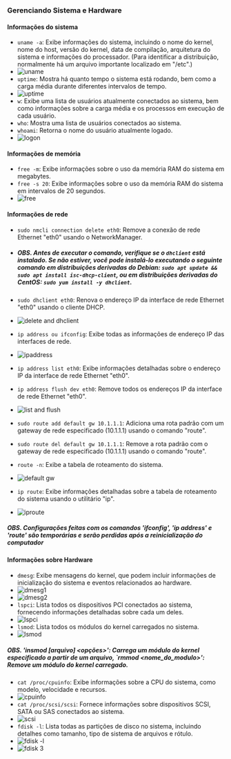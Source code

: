 ### Gerenciando Sistema e Hardware

#### Informações do sistema

- `uname -a`: Exibe informações do sistema, incluindo o nome do kernel, nome do host, versão do kernel, data de compilação, arquitetura do sistema e informações do processador.
  (Para identificar a distribuição, normalmente há um arquivo importante localizado em "/etc".)
- ![uname](https://github.com/EdilsonDevops/Linux-Ninja-Skills/assets/96980587/889e92ae-b3d4-47cf-91d6-92c3313ecd7e)
- `uptime`: Mostra há quanto tempo o sistema está rodando, bem como a carga média durante diferentes intervalos de tempo.
- ![uptime](https://github.com/EdilsonDevops/Linux-Ninja-Skills/assets/96980587/9e2cdb01-0568-478c-a53b-a43f4299ce60)
- `w`: Exibe uma lista de usuários atualmente conectados ao sistema, bem como informações sobre a carga média e os processos em execução de cada usuário.
- `who`: Mostra uma lista de usuários conectados ao sistema.
- `whoami`: Retorna o nome do usuário atualmente logado.
- ![logon](https://github.com/EdilsonDevops/Linux-Ninja-Skills/assets/96980587/6e440687-ac12-4993-8fe0-981b820c08af)

#### Informações de memória

- `free -m`: Exibe informações sobre o uso da memória RAM do sistema em megabytes.
- `free -s 20`: Exibe informações sobre o uso da memória RAM do sistema em intervalos de 20 segundos.
- ![free](https://github.com/EdilsonDevops/Linux-Ninja-Skills/assets/96980587/4ea5a78d-5127-47ec-b6a9-6fc7d5bd4e30)

#### Informações de rede

- `sudo nmcli connection delete eth0`: Remove a conexão de rede Ethernet "eth0" usando o NetworkManager.
- ##### OBS. Antes de executar o comando, verifique se o `dhclient` está instalado. Se não estiver, você pode instalá-lo executando o seguinte comando em distribuições derivadas do Debian: `sudo apt update && sudo apt install isc-dhcp-client`, ou em distribuições derivadas do CentOS: `sudo yum install -y dhclient`.
- `sudo dhclient eth0`: Renova o endereço IP da interface de rede Ethernet "eth0" usando o cliente DHCP.
- ![delete and dhclient](https://github.com/EdilsonDevops/Linux-Ninja-Skills/assets/96980587/edf78a3a-7b9f-4129-a890-c41e1f9b1824)

- `ip address ou ifconfig`: Exibe todas as informações de endereço IP das interfaces de rede.
- ![ipaddress](https://github.com/EdilsonDevops/Linux-Ninja-Skills/assets/96980587/7269f226-7281-4c2b-8a7d-9cfe48c2aedc)

- `ip address list eth0`: Exibe informações detalhadas sobre o endereço IP da interface de rede Ethernet "eth0".
- `ip address flush dev eth0`: Remove todos os endereços IP da interface de rede Ethernet "eth0".
- ![list and flush](https://github.com/EdilsonDevops/Linux-Ninja-Skills/assets/96980587/2c2bb1bb-417f-4ee7-a4f7-6fd796ec225e)

- `sudo route add default gw 10.1.1.1`: Adiciona uma rota padrão com um gateway de rede especificado (10.1.1.1) usando o comando "route".
- `sudo route del default gw 10.1.1.1`: Remove a rota padrão com o gateway de rede especificado (10.1.1.1) usando o comando "route".
- `route -n`: Exibe a tabela de roteamento do sistema.
- ![default gw](https://github.com/EdilsonDevops/Linux-Ninja-Skills/assets/96980587/6d810e0d-ff2b-4fa1-b32e-33351c34d9af)

- `ip route`: Exibe informações detalhadas sobre a tabela de roteamento do sistema usando o utilitário "ip".
- ![iproute](https://github.com/EdilsonDevops/Linux-Ninja-Skills/assets/96980587/96ace1cd-a4c4-4afb-9925-4b0b5b2d1c0b)

##### OBS. Configurações feitas com os comandos 'ifconfig', 'ip address' e 'route' são temporárias e serão perdidas após a reinicialização do computador

#### Informações sobre Hardware

- `dmesg`: Exibe mensagens do kernel, que podem incluir informações de inicialização do sistema e eventos relacionados ao hardware.
- ![dmesg1](https://github.com/EdilsonDevops/Linux-Ninja-Skills/assets/96980587/f7f45f09-22f6-415c-bf22-9d45688ea494)
- ![dmesg2](https://github.com/EdilsonDevops/Linux-Ninja-Skills/assets/96980587/66c5cc88-e159-438c-833b-0a9d702d5782)
- `lspci`: Lista todos os dispositivos PCI conectados ao sistema, fornecendo informações detalhadas sobre cada um deles.
- ![lspci](https://github.com/EdilsonDevops/Linux-Ninja-Skills/assets/96980587/f30e1d8a-2280-48d8-bd79-b77e2b20ee50)
- `lsmod`: Lista todos os módulos do kernel carregados no sistema.
- ![lsmod](https://github.com/EdilsonDevops/Linux-Ninja-Skills/assets/96980587/ed4ecce5-6fe1-42b2-b396-a93b033bb6d0)
##### OBS. 'insmod [arquivo] <opções>': Carrega um módulo do kernel especificado a partir de um arquivo, `rmmod <nome_do_modulo>': Remove um módulo do kernel carregado.
- `cat /proc/cpuinfo`: Exibe informações sobre a CPU do sistema, como modelo, velocidade e recursos.
- ![cpuinfo](https://github.com/EdilsonDevops/Linux-Ninja-Skills/assets/96980587/c9204cdb-a662-4836-846e-b315b812e368)
- `cat /proc/scsi/scsi`: Fornece informações sobre dispositivos SCSI, SATA ou SAS conectados ao sistema.
- ![scsi](https://github.com/EdilsonDevops/Linux-Ninja-Skills/assets/96980587/63c86999-585f-41be-8331-cc1875059b02)
- `fdisk -l`: Lista todas as partições de disco no sistema, incluindo detalhes como tamanho, tipo de sistema de arquivos e rótulo.
- ![fdisk -l](https://github.com/EdilsonDevops/Linux-Ninja-Skills/assets/96980587/c9f017c3-7629-4c92-99c6-a72f4f7c4d88)
- ![fdisk 3](https://github.com/EdilsonDevops/Linux-Ninja-Skills/assets/96980587/69739e89-01ba-4607-9a62-bf75fb2e2ebf)

